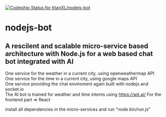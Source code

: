 [ ![Codeship Status for titanXL/nodejs-bot](https://app.codeship.com/projects/cd6a03f0-a5fb-0135-0626-0a4500e5777d/status?branch=master)](https://app.codeship.com/projects/255396)
# nodejs-bot
## A rescilent and scalable micro-service based architecture with Node.js for a web based chat bot integrated with AI<br>
One service for the weather in a current city, using openweathermap API <br>
One service for the time in a current city, using google maps API <br>
One service providing the chat enviroment again built with nodejs and socket.io<br>
The AI bot is trained for weather and time intents using https://wit.ai/
For the frontend part => React

install all dependencies in the micro-services and run "node bin/run.js"
